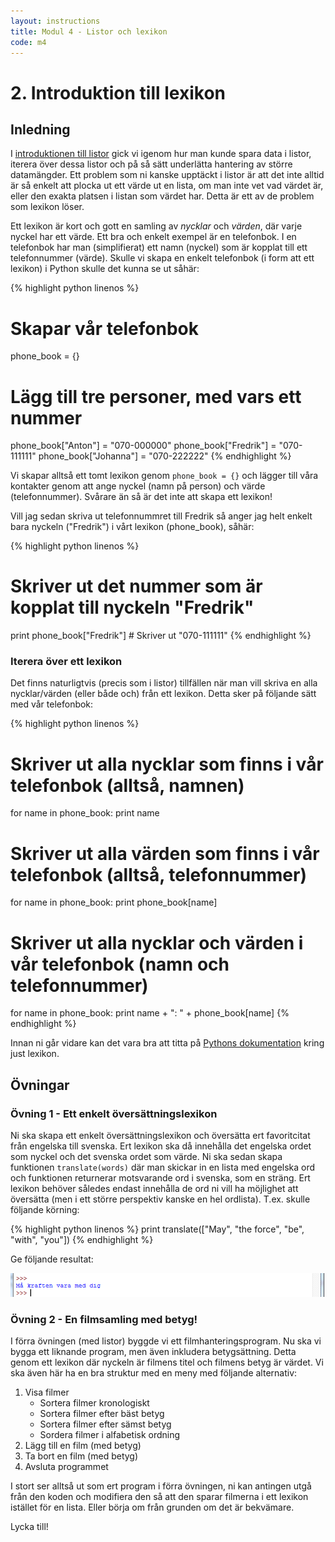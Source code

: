 ```yaml
---
layout: instructions
title: Modul 4 - Listor och lexikon
code: m4
---
```


# 2. Introduktion till lexikon

## Inledning

I [introduktionen till listor](L01.html) gick vi igenom hur man kunde spara data i listor, iterera över dessa listor och på så sätt underlätta hantering av större datamängder. Ett problem som ni kanske upptäckt i listor är att det inte alltid är så enkelt att plocka ut ett värde ut en lista, om man inte vet vad värdet är, eller den exakta platsen i listan som värdet har. Detta är ett av de problem som lexikon löser.

Ett lexikon är kort och gott en samling av *nycklar* och *värden*, där varje nyckel har ett värde. Ett bra och enkelt exempel är en telefonbok. I en telefonbok har man (simplifierat) ett namn (nyckel) som är kopplat till ett telefonnummer (värde). Skulle vi skapa en enkelt telefonbok (i form att ett lexikon) i Python skulle det kunna se ut såhär:

{% highlight python linenos %}
# Skapar vår telefonbok
phone_book = {}

# Lägg till tre personer, med vars ett nummer
phone_book["Anton"] = "070-000000"
phone_book["Fredrik"] = "070-111111"
phone_book["Johanna"] = "070-222222"
{% endhighlight %}

Vi skapar alltså ett tomt lexikon genom `phone_book = {}` och lägger till våra kontakter genom att ange nyckel (namn på person) och värde (telefonnummer). Svårare än så är det inte att skapa ett lexikon!

Vill jag sedan skriva ut telefonnummret till Fredrik så anger jag helt enkelt bara nyckeln ("Fredrik") i vårt lexikon (phone_book), såhär:

{% highlight python linenos %}
# Skriver ut det nummer som är kopplat till nyckeln "Fredrik"
print phone_book["Fredrik"] # Skriver ut "070-111111"
{% endhighlight %}

### Iterera över ett lexikon

Det finns naturligtvis (precis som i listor) tillfällen när man vill skriva en alla nycklar/värden (eller både och) från ett lexikon. Detta sker på följande sätt med vår telefonbok:

{% highlight python linenos %}
# Skriver ut alla nycklar som finns i vår telefonbok (alltså, namnen)
for name in phone_book:
    print name
	
# Skriver ut alla värden som finns i vår telefonbok (alltså, telefonnummer)
for name in phone_book:
    print phone_book[name]
	
# Skriver ut alla nycklar och värden i vår telefonbok (namn och telefonnummer)
for name in phone_book:
    print name + ": " + phone_book[name]
{% endhighlight %}

Innan ni går vidare kan det vara bra att titta på [Pythons dokumentation](https://docs.python.org/2/tutorial/datastructures.html#dictionaries) kring just lexikon.

## Övningar

### Övning 1 - Ett enkelt översättningslexikon

Ni ska skapa ett enkelt översättningslexikon och översätta ert favoritcitat från engelska till svenska. Ert lexikon ska då innehålla det engelska ordet som nyckel och det svenska ordet som värde. Ni ska sedan skapa funktionen `translate(words)` där man skickar in en lista med engelska ord och funktionen returnerar motsvarande ord i svenska, som en sträng. Ert lexikon behöver således endast innehålla de ord ni vill ha möjlighet att översätta (men i ett större perspektiv kanske en hel ordlista). T.ex. skulle följande körning:

{% highlight python linenos %}
print translate(["May", "the force", "be", "with", "you"])
{% endhighlight %}

Ge följande resultat:

![Idle](images/idle4.png)

### Övning 2 - En filmsamling med betyg!

I förra övningen (med listor) byggde vi ett filmhanteringsprogram. Nu ska vi bygga ett liknande program, men även inkludera betygsättning. Detta genom ett lexikon där nyckeln är filmens titel och filmens betyg är värdet. Vi ska även här ha en bra struktur med en meny med följande alternativ:

1. Visa filmer
    - Sortera filmer kronologiskt
    - Sortera filmer efter bäst betyg
	- Sortera filmer efter sämst betyg
	- Sordera filmer i alfabetisk ordning
2. Lägg till en film (med betyg)
3. Ta bort en film (med betyg)
4. Avsluta programmet

I stort ser alltså ut som ert program i förra övningen, ni kan antingen utgå från den koden och modifiera den så att den sparar filmerna i ett lexikon istället för en lista. Eller börja om från grunden om det är bekvämare.

Lycka till!

